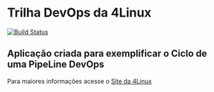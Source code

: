# Trilha DevOps da 4Linux

<!-- Altere a Flag abaixo com sua URL do Travis -->
[![Build Status](https://www.travis-ci.com/Jokabroka/DevOpsLab-HelloWorld.svg?branch=master)](https://www.travis-ci.com/Jokabroka/DevOpsLab-HelloWorld)

## Aplicação criada para exemplificar o Ciclo de uma PipeLine DevOps


Para maiores informações acesse o [Site da 4Linux](https://www.4linux.com.br/cursos/devops)
